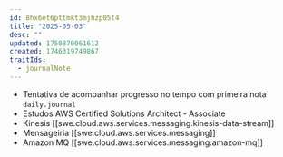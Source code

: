 ```yaml
---
id: 8hx6et6pttmkt3mjhzp05t4
title: "2025-05-03"
desc: ""
updated: 1750870061612
created: 1746319749867
traitIds:
  - journalNote
---
```


- Tentativa de acompanhar progresso no tempo com primeira nota `daily.journal`
- Estudos AWS Certified Solutions Architect - Associate
- Kinesis [[swe.cloud.aws.services.messaging.kinesis-data-stream]]
- Mensageiria [[swe.cloud.aws.services.messaging]]
- Amazon MQ [[swe.cloud.aws.services.messaging.amazon-mq]]
